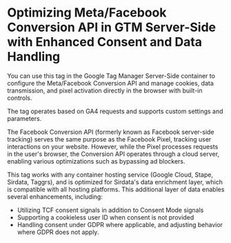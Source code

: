 # Optimizing Meta/Facebook Conversion API in GTM Server-Side with Enhanced Consent and Data Handling

You can use this tag in the Google Tag Manager Server-Side container to configure the Meta/Facebook Conversion API and manage cookies, data transmission, and pixel activation directly in the browser with built-in controls.

The tag operates based on GA4 requests and supports custom settings and parameters.

The Facebook Conversion API (formerly known as Facebook server-side tracking) serves the same purpose as the Facebook Pixel, tracking user interactions on your website. However, while the Pixel processes requests in the user's browser, the Conversion API operates through a cloud server, enabling various optimizations such as bypassing ad blockers.

This tag works with any container hosting service (Google Cloud, Stape, Sirdata, Taggrs), and is optimized for Sirdata's data enrichment layer, which is compatible with all hosting platforms. This additional layer of data enables several enhancements, including:
- Utilizing TCF consent signals in addition to Consent Mode signals
- Supporting a cookieless user ID when consent is not provided
- Handling consent under GDPR where applicable, and adjusting behavior where GDPR does not apply.
